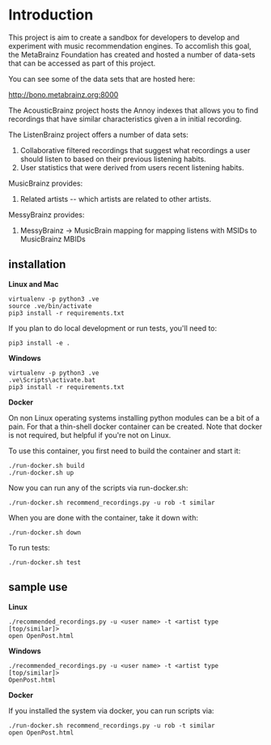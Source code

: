# Introduction

This project is aim to create a sandbox for developers to develop and 
experiment with music recommendation engines. To accomlish this goal,
the MetaBrainz Foundation has created and hosted a number of data-sets
that can be accessed as part of this project.

You can see some of the data sets that are hosted here:

  http://bono.metabrainz.org:8000

The AcousticBrainz project hosts the Annoy indexes that allows 
you to find recordings that have similar characteristics given a
in initial recording.

The ListenBrainz project offers a number of data sets:

1. Collaborative filtered recordings that suggest what recordings a 
user should listen to based on their previous listening habits.
2. User statistics that were derived from users recent listening
habits.

MusicBrainz provides:

1. Related artists -- which artists are related to other artists.

MessyBrainz provides:

1. MessyBrainz -> MusicBrain mapping for mapping listens with MSIDs
   to MusicBrainz MBIDs


## installation


**Linux and Mac**
```
virtualenv -p python3 .ve
source .ve/bin/activate
pip3 install -r requirements.txt
```

If you plan to do local development or run tests, you'll need to:

```
pip3 install -e .
```

**Windows**

```
virtualenv -p python3 .ve
.ve\Scripts\activate.bat
pip3 install -r requirements.txt
```

**Docker**

On non Linux operating systems installing python modules can be a bit of a pain. For that a thin-shell docker
container can be created. Note that docker is not required, but helpful if you're not on Linux.

To use this container, you first need to build the container and start it:

```
./run-docker.sh build
./run-docker.sh up
```

Now you can run any of the scripts via run-docker.sh:

```
./run-docker.sh recommend_recordings.py -u rob -t similar
```

When you are done with the container, take it down with:

```
./run-docker.sh down
```

To run tests:

```
./run-docker.sh test
```


## sample use

**Linux**
```
./recommended_recordings.py -u <user name> -t <artist type [top/similar]>
open OpenPost.html
```

**Windows**
```
./recommended_recordings.py -u <user name> -t <artist type [top/similar]>
OpenPost.html
```

**Docker**

If you installed the system via docker, you can run scripts via:

```
./run-docker.sh recommend_recordings.py -u rob -t similar
open OpenPost.html
```
